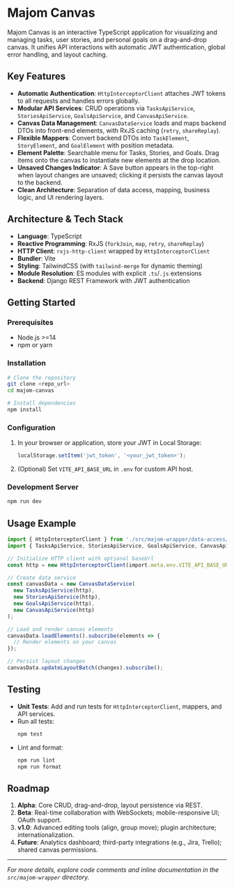 # Majom Canvas

Majom Canvas is an interactive TypeScript application for visualizing and managing tasks, user stories, and personal goals on a drag-and-drop canvas. It unifies API interactions with automatic JWT authentication, global error handling, and layout caching.

## Key Features

- **Automatic Authentication**: `HttpInterceptorClient` attaches JWT tokens to all requests and handles errors globally.
- **Modular API Services**: CRUD operations via `TasksApiService`, `StoriesApiService`, `GoalsApiService`, and `CanvasApiService`.
- **Canvas Data Management**: `CanvasDataService` loads and maps backend DTOs into front-end elements, with RxJS caching (`retry`, `shareReplay`).
- **Flexible Mappers**: Convert backend DTOs into `TaskElement`, `StoryElement`, and `GoalElement` with position metadata.
- **Element Palette**: Searchable menu for Tasks, Stories, and Goals. Drag items onto the canvas to instantiate new elements at the drop location.
- **Unsaved Changes Indicator**: A Save button appears in the top-right when layout changes are unsaved; clicking it persists the canvas layout to the backend.
- **Clean Architecture**: Separation of data access, mapping, business logic, and UI rendering layers.

## Architecture & Tech Stack

- **Language**: TypeScript
- **Reactive Programming**: RxJS (`forkJoin`, `map`, `retry`, `shareReplay`)
- **HTTP Client**: `rxjs-http-client` wrapped by `HttpInterceptorClient`
- **Bundler**: Vite
- **Styling**: TailwindCSS (with `tailwind-merge` for dynamic theming)
- **Module Resolution**: ES modules with explicit `.ts`/`.js` extensions
- **Backend**: Django REST Framework with JWT authentication

## Getting Started

### Prerequisites

- Node.js >=14
- npm or yarn

### Installation

```bash
# Clone the repository
git clone <repo_url>
cd majom-canvas

# Install dependencies
npm install
```

### Configuration

1. In your browser or application, store your JWT in Local Storage:
   ```js
   localStorage.setItem('jwt_token', '<your_jwt_token>');
   ```
2. (Optional) Set `VITE_API_BASE_URL` in `.env` for custom API host.

### Development Server

```bash
npm run dev
```

## Usage Example

```ts
import { HttpInterceptorClient } from './src/majom-wrapper/data-access/http-interceptor.js';
import { TasksApiService, StoriesApiService, GoalsApiService, CanvasApiService, CanvasDataService } from './src/majom-wrapper';

// Initialize HTTP client with optional baseUrl
const http = new HttpInterceptorClient(import.meta.env.VITE_API_BASE_URL || '');

// Create data service
const canvasData = new CanvasDataService(
  new TasksApiService(http),
  new StoriesApiService(http),
  new GoalsApiService(http),
  new CanvasApiService(http)
);

// Load and render canvas elements
canvasData.loadElements().subscribe(elements => {
  // Render elements on your canvas
});

// Persist layout changes
canvasData.updateLayoutBatch(changes).subscribe();
```

## Testing

- **Unit Tests**: Add and run tests for `HttpInterceptorClient`, mappers, and API services.
- Run all tests:
  ```bash
  npm test
  ```
- Lint and format:
  ```bash
  npm run lint
  npm run format
  ```

## Roadmap

1. **Alpha**: Core CRUD, drag-and-drop, layout persistence via REST.
2. **Beta**: Real-time collaboration with WebSockets; mobile-responsive UI; OAuth support.
3. **v1.0**: Advanced editing tools (align, group move); plugin architecture; internationalization.
4. **Future**: Analytics dashboard; third-party integrations (e.g., Jira, Trello); shared canvas permissions.

---

_For more details, explore code comments and inline documentation in the `src/majom-wrapper` directory._
